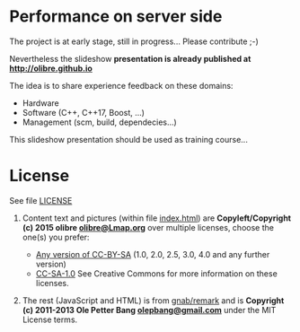 # Performance on server side

The project is at early stage, still in progress... Please contribute ;-)

Nevertheless the slideshow **presentation is already published at http://olibre.github.io**

The idea is to share experience feedback on these domains:
- Hardware 
- Software (C++, C++17, Boost, ...)
- Management (scm, build, dependecies...)

This slideshow presentation should be used as training course...

# License

See file [LICENSE](LICENSE)

1. Content text and pictures (within file [index.html](index.html)) are
   **Copyleft/Copyright (c) 2015 olibre <olibre@Lmap.org>**
   over multiple licenses, choose the one(s) you prefer:
     - [Any version of CC-BY-SA](https://creativecommons.org/licenses/by-sa/
) (1.0, 2.0, 2.5, 3.0, 4.0 and any further version)
     - [CC-SA-1.0](http://creativecommons.org/licenses/sa/1.0/) 
   See Creative Commons for more information on these licenses.

2. The rest (JavaScript and HTML) is from [gnab/remark](https://github.com/gnab/remark) and is
   **Copyright (c) 2011-2013 Ole Petter Bang <olepbang@gmail.com>**
   under the MIT License terms.
